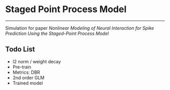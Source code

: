 # Staged Point Process Model
---
Simulation for paper *Nonlinear Modeling of Neural Interaction for Spike Prediction Using the Staged-Point Process Model*

## Todo List
* l2 norm / weight decay
* Pre-train
* Metrics: DBR
* 2nd order GLM
* Trained model